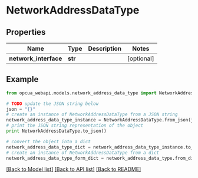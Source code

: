# NetworkAddressDataType


## Properties
Name | Type | Description | Notes
------------ | ------------- | ------------- | -------------
**network_interface** | **str** |  | [optional] 

## Example

```python
from opcua_webapi.models.network_address_data_type import NetworkAddressDataType

# TODO update the JSON string below
json = "{}"
# create an instance of NetworkAddressDataType from a JSON string
network_address_data_type_instance = NetworkAddressDataType.from_json(json)
# print the JSON string representation of the object
print NetworkAddressDataType.to_json()

# convert the object into a dict
network_address_data_type_dict = network_address_data_type_instance.to_dict()
# create an instance of NetworkAddressDataType from a dict
network_address_data_type_form_dict = network_address_data_type.from_dict(network_address_data_type_dict)
```
[[Back to Model list]](../README.md#documentation-for-models) [[Back to API list]](../README.md#documentation-for-api-endpoints) [[Back to README]](../README.md)


